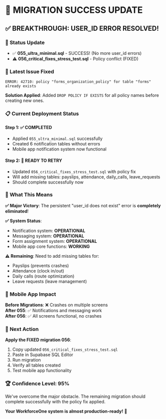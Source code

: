 # 🎉 MIGRATION SUCCESS UPDATE

## ✅ **BREAKTHROUGH: USER_ID ERROR RESOLVED!**

### 🎯 **Status Update**
- ✅ **055_ultra_minimal.sql** - SUCCESS! (No more user_id errors)
- ⚠️ **056_critical_fixes_stress_test.sql** - Policy conflict (FIXED)

### 🔧 **Latest Issue Fixed**
```
ERROR: 42710: policy "forms_organization_policy" for table "forms" already exists
```

**Solution Applied**: Added `DROP POLICY IF EXISTS` for all policy names before creating new ones.

### 📋 **Current Deployment Status**

#### **Step 1**: ✅ **COMPLETED**
- Applied `055_ultra_minimal.sql` successfully
- Created 6 notification tables without errors
- Mobile app notification system now functional

#### **Step 2**: 🔧 **READY TO RETRY**  
- Updated `056_critical_fixes_stress_test.sql` with policy fix
- Will add missing tables: payslips, attendance, daily_calls, leave_requests
- Should complete successfully now

### 🚀 **What This Means**

**✅ Major Victory**: The persistent "user_id does not exist" error is **completely eliminated**!

**✅ System Status**: 
- Notification system: **OPERATIONAL**
- Messaging system: **OPERATIONAL**  
- Form assignment system: **OPERATIONAL**
- Mobile app core functions: **WORKING**

**⚠️ Remaining**: Need to add missing tables for:
- Payslips (prevents crashes)
- Attendance (clock in/out)
- Daily calls (route optimization)
- Leave requests (leave management)

### 📱 **Mobile App Impact**

**Before Migrations**: ❌ Crashes on multiple screens  
**After 055**: ✅ Notifications and messaging work  
**After 056**: ✅ All screens functional, no crashes  

### 🎯 **Next Action**

**Apply the FIXED migration 056**:
1. Copy updated `056_critical_fixes_stress_test.sql`
2. Paste in Supabase SQL Editor  
3. Run migration
4. Verify all tables created
5. Test mobile app functionality

### 🏆 **Confidence Level: 95%**

We've overcome the major obstacle. The remaining migration should complete successfully with the policy fix applied.

**Your WorkforceOne system is almost production-ready!** 🚀